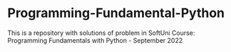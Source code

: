 # Programming-Fundamental-Python
This is a repository with solutions of problem in SoftUni Course: Programming Fundamentals with Python - September 2022
